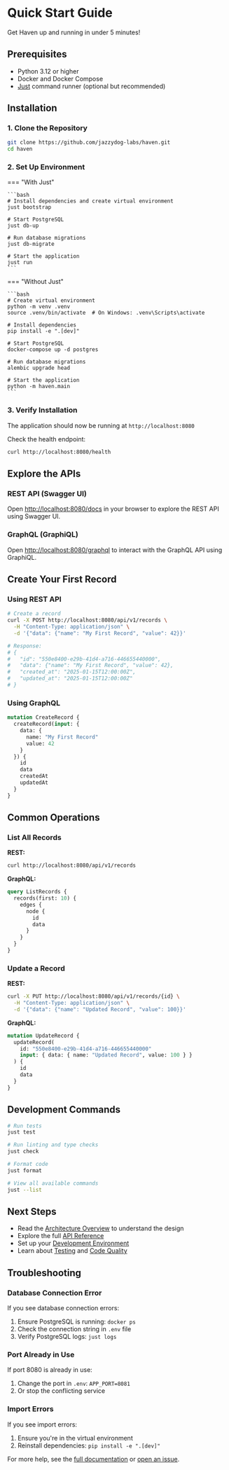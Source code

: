 # Quick Start Guide

Get Haven up and running in under 5 minutes!

## Prerequisites

- Python 3.12 or higher
- Docker and Docker Compose
- [Just](https://github.com/casey/just) command runner (optional but recommended)

## Installation

### 1. Clone the Repository

```bash
git clone https://github.com/jazzydog-labs/haven.git
cd haven
```

### 2. Set Up Environment

=== "With Just"

    ```bash
    # Install dependencies and create virtual environment
    just bootstrap
    
    # Start PostgreSQL
    just db-up
    
    # Run database migrations
    just db-migrate
    
    # Start the application
    just run
    ```

=== "Without Just"

    ```bash
    # Create virtual environment
    python -m venv .venv
    source .venv/bin/activate  # On Windows: .venv\Scripts\activate
    
    # Install dependencies
    pip install -e ".[dev]"
    
    # Start PostgreSQL
    docker-compose up -d postgres
    
    # Run database migrations
    alembic upgrade head
    
    # Start the application
    python -m haven.main
    ```

### 3. Verify Installation

The application should now be running at `http://localhost:8080`

Check the health endpoint:
```bash
curl http://localhost:8080/health
```

## Explore the APIs

### REST API (Swagger UI)

Open [http://localhost:8080/docs](http://localhost:8080/docs) in your browser to explore the REST API using Swagger UI.

### GraphQL (GraphiQL)

Open [http://localhost:8080/graphql](http://localhost:8080/graphql) to interact with the GraphQL API using GraphiQL.

## Create Your First Record

### Using REST API

```bash
# Create a record
curl -X POST http://localhost:8080/api/v1/records \
  -H "Content-Type: application/json" \
  -d '{"data": {"name": "My First Record", "value": 42}}'

# Response:
# {
#   "id": "550e8400-e29b-41d4-a716-446655440000",
#   "data": {"name": "My First Record", "value": 42},
#   "created_at": "2025-01-15T12:00:00Z",
#   "updated_at": "2025-01-15T12:00:00Z"
# }
```

### Using GraphQL

```graphql
mutation CreateRecord {
  createRecord(input: {
    data: {
      name: "My First Record"
      value: 42
    }
  }) {
    id
    data
    createdAt
    updatedAt
  }
}
```

## Common Operations

### List All Records

**REST:**
```bash
curl http://localhost:8080/api/v1/records
```

**GraphQL:**
```graphql
query ListRecords {
  records(first: 10) {
    edges {
      node {
        id
        data
      }
    }
  }
}
```

### Update a Record

**REST:**
```bash
curl -X PUT http://localhost:8080/api/v1/records/{id} \
  -H "Content-Type: application/json" \
  -d '{"data": {"name": "Updated Record", "value": 100}}'
```

**GraphQL:**
```graphql
mutation UpdateRecord {
  updateRecord(
    id: "550e8400-e29b-41d4-a716-446655440000"
    input: { data: { name: "Updated Record", value: 100 } }
  ) {
    id
    data
  }
}
```

## Development Commands

```bash
# Run tests
just test

# Run linting and type checks
just check

# Format code
just format

# View all available commands
just --list
```

## Next Steps

- Read the [Architecture Overview](architecture.md) to understand the design
- Explore the full [API Reference](api/index.md)
- Set up your [Development Environment](local-setup.md)
- Learn about [Testing](testing.md) and [Code Quality](quality.md)

## Troubleshooting

### Database Connection Error

If you see database connection errors:

1. Ensure PostgreSQL is running: `docker ps`
2. Check the connection string in `.env` file
3. Verify PostgreSQL logs: `just logs`

### Port Already in Use

If port 8080 is already in use:

1. Change the port in `.env`: `APP_PORT=8081`
2. Or stop the conflicting service

### Import Errors

If you see import errors:

1. Ensure you're in the virtual environment
2. Reinstall dependencies: `pip install -e ".[dev]"`

For more help, see the [full documentation](index.md) or [open an issue](https://github.com/jazzydog-labs/haven/issues).